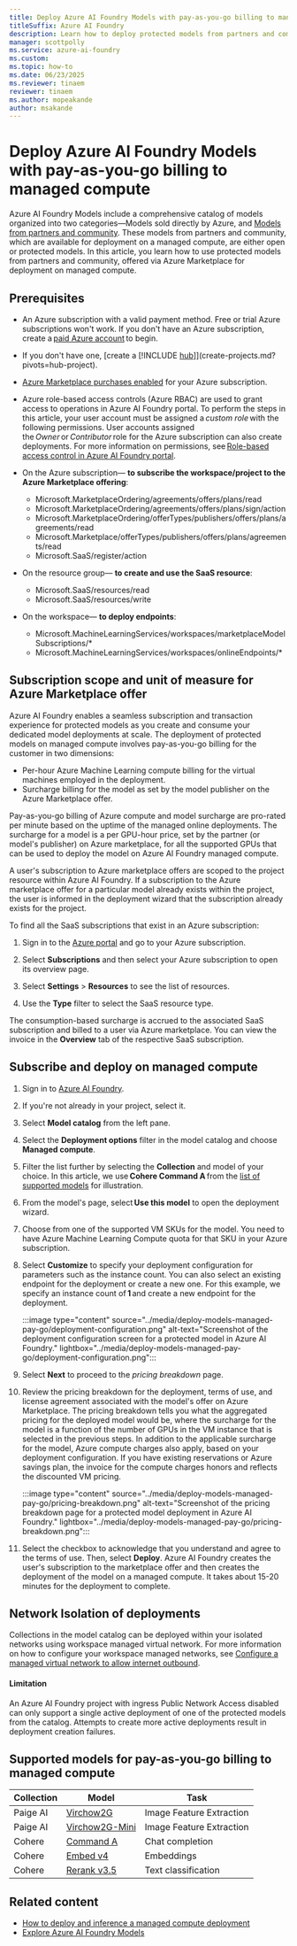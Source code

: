 ```yaml
---
title: Deploy Azure AI Foundry Models with pay-as-you-go billing to managed compute
titleSuffix: Azure AI Foundry
description: Learn how to deploy protected models from partners and community on Azure AI Foundry managed compute and understand how pay-as-you-go surcharge billing works.
manager: scottpolly
ms.service: azure-ai-foundry
ms.custom:
ms.topic: how-to
ms.date: 06/23/2025
ms.reviewer: tinaem
reviewer: tinaem
ms.author: mopeakande
author: msakande
---
```


# Deploy Azure AI Foundry Models with pay-as-you-go billing to managed compute

Azure AI Foundry Models include a comprehensive catalog of models organized into two categories—Models sold directly by Azure, and [Models from partners and community](../concepts/foundry-models-overview.md#models-from-partners-and-community). These models from partners and community, which are available for deployment on a managed compute, are either open or protected models. In this article, you learn how to use protected models from partners and community, offered via Azure Marketplace for deployment on managed compute. 


## Prerequisites

- An Azure subscription with a valid payment method. Free or trial Azure subscriptions won't work. If you don't have an Azure subscription, create a [paid Azure account](https://azure.microsoft.com/pricing/purchase-options/pay-as-you-go) to begin.

- If you don't have one, [create a [!INCLUDE [hub](../includes/hub-project-name.md)]](create-projects.md?pivots=hub-project).

- [Azure Marketplace purchases enabled](/azure/cost-management-billing/manage/enable-marketplace-purchases) for your Azure subscription.

- Azure role-based access controls (Azure RBAC) are used to grant access to operations in Azure AI Foundry portal. To perform the steps in this article, your user account must be assigned a *custom role* with the following permissions. User accounts assigned the *Owner* or *Contributor* role for the Azure subscription can also create deployments. For more information on permissions, see [Role-based access control in Azure AI Foundry portal](/azure/ai-foundry/concepts/rbac-azure-ai-foundry).


- On the Azure subscription— **to subscribe the workspace/project to the Azure Marketplace offering**:

  - Microsoft.MarketplaceOrdering/agreements/offers/plans/read
  - Microsoft.MarketplaceOrdering/agreements/offers/plans/sign/action
  - Microsoft.MarketplaceOrdering/offerTypes/publishers/offers/plans/agreements/read
  - Microsoft.Marketplace/offerTypes/publishers/offers/plans/agreements/read
  - Microsoft.SaaS/register/action

- On the resource group— **to create and use the SaaS resource**:

  - Microsoft.SaaS/resources/read
  - Microsoft.SaaS/resources/write

- On the workspace— **to deploy endpoints**:

  - Microsoft.MachineLearningServices/workspaces/marketplaceModelSubscriptions/*
  - Microsoft.MachineLearningServices/workspaces/onlineEndpoints/*

## Subscription scope and unit of measure for Azure Marketplace offer

Azure AI Foundry enables a seamless subscription and transaction experience for protected models as you create and consume your dedicated model deployments at scale. The deployment of protected models on managed compute involves pay-as-you-go billing for the customer in two dimensions: 

- Per-hour Azure Machine Learning compute billing for the virtual machines employed in the deployment.
- Surcharge billing for the model as set by the model publisher on the Azure Marketplace offer. 

Pay-as-you-go billing of Azure compute and model surcharge are pro-rated per minute based on the uptime of the managed online deployments. The surcharge for a model is a per GPU-hour price, set by the partner (or model's publisher) on Azure marketplace, for all the supported GPUs that can be used to deploy the model on Azure AI Foundry managed compute.  

A user's subscription to Azure marketplace offers are scoped to the project resource within Azure AI Foundry. If a subscription to the Azure marketplace offer for a particular model already exists within the project, the user is informed in the deployment wizard that the subscription already exists for the project. 

To find all the SaaS subscriptions that exist in an Azure subscription:

1. Sign in to the [Azure portal](https://portal.azure.com) and go to your Azure subscription.

1. Select **Subscriptions** and then select your Azure subscription to open its overview page.

1. Select **Settings** > **Resources**  to see the list of resources.

1. Use the **Type** filter to select the SaaS resource type.
 
The consumption-based surcharge is accrued to the associated SaaS subscription and billed to a user via Azure marketplace. You can view the invoice in the **Overview** tab of the respective SaaS subscription.

## Subscribe and deploy on managed compute

1. Sign in to [Azure AI Foundry](https://ai.azure.com/?cid=learnDocs).
1. If you're not already in your project, select it. 
1. Select **Model catalog** from the left pane.
1. Select the **Deployment options** filter in the model catalog and choose **Managed compute**.
1. Filter the list further by selecting the **Collection** and model of your choice. In this article, we use **Cohere Command A** from the [list of supported models](#supported-models-for-pay-as-you-go-billing-to-managed-compute) for illustration.
1. From the model's page, select **Use this model** to open the deployment wizard.
1. Choose from one of the supported VM SKUs for the model. You need to have Azure Machine Learning Compute quota for that SKU in your Azure subscription.
1. Select **Customize** to specify your deployment configuration for parameters such as the instance count. You can also select an existing endpoint for the deployment or create a new one. For this example, we specify an instance count of **1** and create a new endpoint for the deployment.

    :::image type="content" source="../media/deploy-models-managed-pay-go/deployment-configuration.png" alt-text="Screenshot of the deployment configuration screen for a protected model in Azure AI Foundry." lightbox="../media/deploy-models-managed-pay-go/deployment-configuration.png":::

1. Select **Next** to proceed to the *pricing breakdown* page.
1. Review the pricing breakdown for the deployment, terms of use, and license agreement associated with the model's offer on Azure Marketplace. The pricing breakdown tells you what the aggregated pricing for the deployed model would be, where the surcharge for the model is a function of the number of GPUs in the VM instance that is selected in the previous steps. In addition to the applicable surcharge for the model, Azure compute charges also apply, based on your deployment configuration. If you have existing reservations or Azure savings plan, the invoice for the compute charges honors and reflects the discounted VM pricing.

    :::image type="content" source="../media/deploy-models-managed-pay-go/pricing-breakdown.png" alt-text="Screenshot of the pricing breakdown page for a protected model deployment in Azure AI Foundry." lightbox="../media/deploy-models-managed-pay-go/pricing-breakdown.png":::

1. Select the checkbox to acknowledge that you understand and agree to the terms of use. Then, select **Deploy**. Azure AI Foundry creates the user's subscription to the marketplace offer and then creates the deployment of the model on a managed compute. It takes about 15-20 minutes for the deployment to complete.

## Network Isolation of deployments

Collections in the model catalog can be deployed within your isolated networks using workspace managed virtual network. For more information on how to configure your workspace managed networks, see [Configure a managed virtual network to allow internet outbound](../../machine-learning/how-to-managed-network.md#configure-a-managed-virtual-network-to-allow-internet-outbound).

#### Limitation

An Azure AI Foundry project with ingress Public Network Access disabled can only support a single active deployment of one of the protected models from the catalog. Attempts to create more active deployments result in deployment creation failures.

## Supported models for pay-as-you-go billing to managed compute

| Collection | Model | Task |
|--|--|--|
| Paige AI | [Virchow2G](https://ai.azure.com/explore/models/Virchow2G/version/1/registry/azureml-paige) | Image Feature Extraction |
| Paige AI | [Virchow2G-Mini](https://ai.azure.com/explore/models/Virchow2G-Mini/version/1/registry/azureml-paige) | Image Feature Extraction |
| Cohere | [Command A](https://ai.azure.com/explore/models/cohere-command-a/version/3/registry/azureml-cohere) | Chat completion |
| Cohere | [Embed v4](https://ai.azure.com/explore/models/embed-v-4-0/version/4/registry/azureml-cohere) | Embeddings |
| Cohere | [Rerank v3.5](https://ai.azure.com/explore/models/Cohere-rerank-v3.5/version/2/registry/azureml-cohere) | Text classification |



## Related content

* [How to deploy and inference a managed compute deployment](deploy-models-managed.md)
* [Explore Azure AI Foundry Models](../concepts/foundry-models-overview.md)

